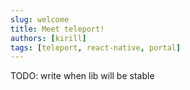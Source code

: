 ```yaml
---
slug: welcome
title: Meet teleport!
authors: [kirill]
tags: [teleport, react-native, portal]
---
```


TODO: write when lib will be stable
